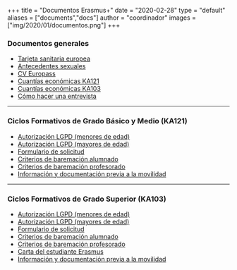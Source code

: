 +++
title = "Documentos Erasmus+"
date = "2020-02-28"
type = "default"
aliases = ["documents","docs"]
author = "coordinador"
images = ["img/2020/01/documentos.png"]
+++

### Documentos generales
- [Tarjeta sanitaria europea](https://w6.seg-social.es/solTse/jsp/Entrada.jsp)
- [Antecedentes sexuales](https://sede.mjusticia.gob.es/cs/Satellite/Sede/es/tramites/certificado-registro-central)
- [CV Europass](https://europass.cedefop.europa.eu/es)
- [Cuantías económicas KA121](/docs/cuantias/CuantiasEconomicasKA102.pdf)
- [Cuantías económicas KA103](/docs/cuantias/CuantiasEconomicasKA103.pdf)
- [Cómo hacer una entrevista](https://www.monster.es/orientacion-laboral/articulo/como-hacer-una-entrevista-perfecta)
---

### Ciclos Formativos de Grado Básico y Medio (KA121) 
- [Autorización LGPD (menores de edad)](/docs/docska121/AutorLGPDMenores.pdf)
- [Autorización LGPD (mayores de edad)](/docs/docska121/AutorLGPDMayores.pdf)
- [Formulario de solicitud](/docs/docska121/SolicitudKA121.pdf)
- [Criterios de baremación alumnado](/docs/docska121/BaremacionKA121.pdf)
- [Criterios de baremación profesorado](/docs/docsestanciasprof/baremaciondocenteka121.pdf)
- [Información y documentación previa a la movilidad](/docs/docska121/InfPreviaKA102.pdf)
---

### Ciclos Formativos de Grado Superior (KA103) 
- [Autorización LGPD (menores de edad)](/docs/docska103/AutorLGPDMenores.pdf)
- [Autorización LGPD (mayores de edad)](/docs/docska103/AutorLGPDMayores.pdf)
- [Formulario de solicitud](/docs/docska103/SolicitudKA103.pdf)
- [Criterios de baremación alumnado](/docs/docska103/BaremacionKA103.pdf)
- [Criterios de baremación profesorado](/docs/docsestanciasprof/baremaciondocenteka103.pdf)
- [Carta del estudiante Erasmus](/docs/docska103/CartaEstudianteErasmus.pdf)
- [Información y documentación previa a la movilidad](/docs/docska103/InfPreviaKA103.pdf)
